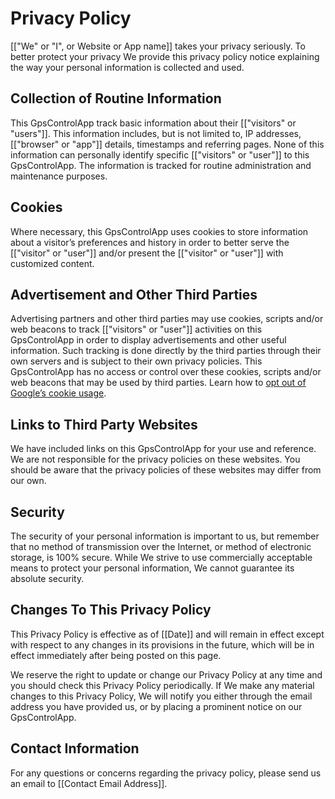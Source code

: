 # Privacy Policy

[["We" or "I", or Website or App name]] takes your privacy seriously. To better protect your privacy We provide this privacy policy notice explaining the way your personal information is collected and used.


## Collection of Routine Information

This GpsControlApp track basic information about their [["visitors" or "users"]]. This information includes, but is not limited to, IP addresses, [["browser" or "app"]] details, timestamps and referring pages. None of this information can personally identify specific [["visitors" or "user"]] to this GpsControlApp. The information is tracked for routine administration and maintenance purposes.


## Cookies

Where necessary, this GpsControlApp uses cookies to store information about a visitor’s preferences and history in order to better serve the [["visitor" or "user"]] and/or present the [["visitor" or "user"]] with customized content.


## Advertisement and Other Third Parties

Advertising partners and other third parties may use cookies, scripts and/or web beacons to track [["visitors" or "user"]] activities on this GpsControlApp in order to display advertisements and other useful information. Such tracking is done directly by the third parties through their own servers and is subject to their own privacy policies. This GpsControlApp has no access or control over these cookies, scripts and/or web beacons that may be used by third parties. Learn how to [opt out of Google’s cookie usage](http://www.google.com/privacy_ads.html).


## Links to Third Party Websites

We have included links on this GpsControlApp for your use and reference. We are not responsible for the privacy policies on these websites. You should be aware that the privacy policies of these websites may differ from our own.


## Security

The security of your personal information is important to us, but remember that no method of transmission over the Internet, or method of electronic storage, is 100% secure. While We strive to use commercially acceptable means to protect your personal information, We cannot guarantee its absolute security.


## Changes To This Privacy Policy

This Privacy Policy is effective as of [[Date]] and will remain in effect except with respect to any changes in its provisions in the future, which will be in effect immediately after being posted on this page.

We reserve the right to update or change our Privacy Policy at any time and you should check this Privacy Policy periodically. If We make any material changes to this Privacy Policy, We will notify you either through the email address you have provided us, or by placing a prominent notice on our GpsControlApp.


## Contact Information

For any questions or concerns regarding the privacy policy, please send us an email to [[Contact Email Address]].
